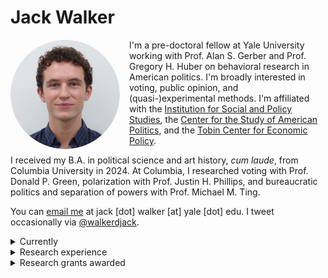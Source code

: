# Jack Walker

<img src="/headshot.png" alt="headshot" width="175" align="left" style="margin-right: 15px; border-radius: 50%;">

I'm a pre-doctoral fellow at Yale University working with Prof. Alan S. Gerber and Prof. Gregory H. Huber on behavioral research in American politics. I'm broadly interested in voting, public opinion, and (quasi-)experimental methods. I'm affiliated with the <a href="https://isps.yale.edu" target="_blank" rel="noopener noreferrer">Institution for Social and Policy Studies</a>, the <a href="https://csap.yale.edu" target="_blank" rel="noopener noreferrer">Center for the Study of American Politics</a>, and the <a href="https://tobin.yale.edu" target="_blank" rel="noopener noreferrer">Tobin Center for Economic Policy</a>. 

I received my B.A. in political science and art history, *cum laude*, from Columbia University in 2024. At Columbia, I researched voting with Prof. Donald P. Green, polarization with Prof. Justin H. Phillips, and bureaucratic politics and separation of powers with Prof. Michael M. Ting.

You can <a href="mailto:jack.walker@yale.edu">email me</a> at jack [dot] walker [at] yale [dot] edu. I tweet occasionally via <a href="https://twitter.com/walkerdjack" target="_blank" rel="noopener noreferrer">@walkerdjack</a>.

<details>
  <summary>Currently</summary>
  <br><b>Yale University</b><br>
  Pre-Doctoral Fellow
  <ul>
    <li>Conducting large-scale analysis of observational data; field, survey, and lab experiments; and mass and elite surveys for broad topics in behavioral research.</li>
    <li>Participating in additional statistics coursework (audited), weekly professional development seminars, and departmental research seminars.</li>
  </ul>
</details>

<details>
  <summary>Research experience</summary>
  <br><b>Department of Political Science, Columbia University</b><br>
  Research Fellow with Prof. Justin H. Phillips
  <ul>
    <li>Probed partisan polarization of "culture war" issues, finding that polarization on abortion and LGBTQ+ rights first occurred at the state level and as early as 1970–72; primarily responsible for literature review, archival data collection, and preparing related briefings.</li>
    <li>Presented findings at Summer Research Symposium at Columbia University in Oct 2023.</li>
  </ul>
  Summer Research Assistant to Prof. Donald P. Green
    <ul>
    <li>Supported literature and citation review for <i>Get Out The Vote: How to Increase Voter Turnout</i>, Fifth Edition (in print Dec 2023); preliminarily trained an artificial intelligence interface to inform voters and assess candidate issue proximity; conducted literature review for work on political reservations in India.</li>
  </ul>
</details>

<details>
  <summary>Research grants awarded</summary>
  <br><ul>
    <li>Columbia College Summer Research Fellowship, via the International Affairs Fellowship Fund ($3,400),  2023</li>
    <li>Columbia University Center for Career Education, via the AIF Sub-Fund: Yemini Fund ($5,000),  2022</li>
  </ul>
</details>
